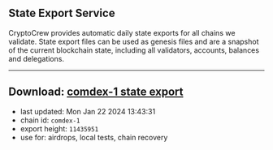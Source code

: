 ## State Export Service
CryptoCrew provides automatic daily state exports for all chains we validate. State export files can be used as genesis files and are a snapshot of the current blockchain state, including all validators, accounts, balances and delegations.

---
**Download: [comdex-1 state export](https://dl.ccvalidators.com/SERVICE/comdex/comdex-1_export_11435951.json)**
---

- last updated: Mon Jan 22 2024 13:43:31
- chain id: `comdex-1`
- export height: `11435951`
- use for: airdrops, local tests, chain recovery
